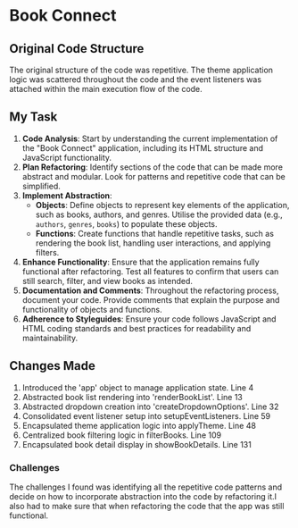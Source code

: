 # Book Connect

##  Original Code Structure
The original structure of the code was repetitive. The theme application logic was scattered throughout the code and the event listeners was attached within the main execution flow of the code.

## My Task

1. **Code Analysis**: Start by understanding the current implementation of the "Book Connect" application, including its HTML structure and JavaScript functionality.
2. **Plan Refactoring**: Identify sections of the code that can be made more abstract and modular. Look for patterns and repetitive code that can be simplified.
3. **Implement Abstraction**:
   - **Objects**: Define objects to represent key elements of the application, such as books, authors, and genres. Utilise the provided data (e.g., `authors`, `genres`, `books`) to populate these objects.
   - **Functions**: Create functions that handle repetitive tasks, such as rendering the book list, handling user interactions, and applying filters.
4. **Enhance Functionality**: Ensure that the application remains fully functional after refactoring. Test all features to confirm that users can still search, filter, and view books as intended.
5. **Documentation and Comments**: Throughout the refactoring process, document your code. Provide comments that explain the purpose and functionality of objects and functions.
6. **Adherence to Styleguides**: Ensure your code follows JavaScript and HTML coding standards and best practices for readability and maintainability.

## Changes Made
1. Introduced the 'app' object to manage application state. Line 4
2. Abstracted book list rendering into 'renderBookList'. Line 13
3. Abstracted dropdown creation into 'createDropdownOptions'. Line 32
4. Consolidated event listener setup into setupEventListeners. Line 59
5. Encapsulated theme application logic into applyTheme. Line 48
6. Centralized book filtering logic in filterBooks. Line 109
7. Encapsulated book detail display in showBookDetails. Line 131

### Challenges
The challenges I found was identifying all the repetitive code patterns and decide on how to incorporate abstraction into the code by refactoring it.I also had to make sure that when refactoring the code that the app was still functional.